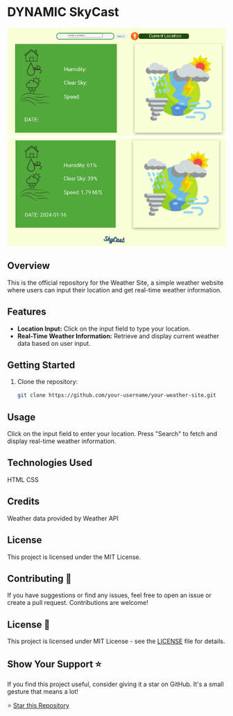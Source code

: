 # DYNAMIC SkyCast

![Weather Site](assets/sky.png)

## Overview

This is the official repository for the Weather Site, a simple weather website where users can input their location and get real-time weather information.

## Features

- **Location Input:** Click on the input field to type your location.
- **Real-Time Weather Information:** Retrieve and display current weather data based on user input.

## Getting Started

1. Clone the repository:

   ```bash
   git clone https://github.com/your-username/your-weather-site.git

## Usage
Click on the input field to enter your location.
Press "Search" to fetch and display real-time weather information.

## Technologies Used
HTML
CSS

## Credits
Weather data provided by Weather API

## License
This project is licensed under the MIT License.

## Contributing 🤝

If you have suggestions or find any issues, feel free to open an issue or create a pull request. Contributions are welcome!

## License 📄

This project is licensed under MIT License - see the [LICENSE](LICENSE) file for details.

## Show Your Support ⭐

If you find this project useful, consider giving it a star on GitHub. It's a small gesture that means a lot!

⭐ [Star this Repository](https://github.com/maltsh/Weather-Site)

